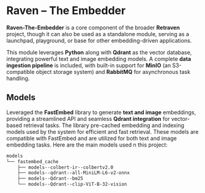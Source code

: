 # Raven – The Embedder

**Raven-The-Embedder** is a core component of the broader **Retraven** project, though it can also be used as a standalone module, serving as a launchpad, playground, or base for other embedding-driven applications.

This module leverages **Python** along with **Qdrant** as the vector database, integrating powerful text and image embedding models. A complete **data ingestion pipeline** is included, with built-in support for **MinIO** (an S3-compatible object storage system) and **RabbitMQ** for asynchronous task handling.


## Models
Leveraged the **FastEmbed** library to generate **text and image** embeddings, providing a streamlined API and seamless **Qdrant integration** for vector-based retrieval tasks.
The library pre-cached embedding and indexing models used by the system for efficient 
and fast retrieval. These models are compatible with FastEmbed and are utilized for both text and image embedding tasks.
Here are the main models used n this project:
```txt
models
└── fastembed_cache
    ├── models--colbert-ir--colbertv2.0
    ├── models--qdrant--all-MiniLM-L6-v2-onnx
    ├── models--Qdrant--bm25
    └── models--Qdrant--clip-ViT-B-32-vision
```

